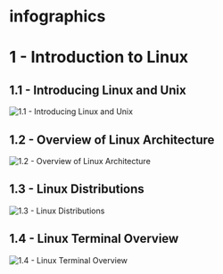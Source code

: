 # infographics

# 1 - Introduction to Linux

## 1.1 - Introducing Linux and Unix
![1.1 - Introducing Linux and Unix](https://jucajata.github.io/infographics/01_Introducing_Linux_and_Unix.drawio.svg)

## 1.2 - Overview of Linux Architecture
![1.2 - Overview of Linux Architecture](https://jucajata.github.io/infographics/02_Overview_of_Linux_Architecture.drawio.svg)

## 1.3 - Linux Distributions
![1.3 - Linux Distributions](https://jucajata.github.io/infographics/03_Linux_Distributions.drawio.svg)

## 1.4 - Linux Terminal Overview
![1.4 - Linux Terminal Overview](https://jucajata.github.io/infographics/04_Linux_Terminal_Overview.drawio.svg)